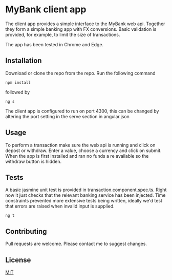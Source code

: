 ﻿# MyBank client app 

The client app provides a simple interface to the MyBank web api. Together they form a simple banking app with FX conversions. Basic validation is provided, for example, to limit the size of transactions. 


The app has been tested in Chrome and Edge.


## Installation

Download or clone the repo from the repo. Run the following command

```install
npm install 
```

followed by 

```ng
ng s 
```

The client app is configured to run on port 4300, this can be changed by altering the port setting in the serve section in angular.json

## Usage

To perform a transaction make sure the web api is running and click on depost or withdraw. Enter a value, choose a currency and click on submit. When the app is first installed and ran no funds a re available so the withdraw button is hidden.


## Tests

A basic jasmine unit test is provided in transaction.component.spec.ts. Right now it just checks that the relevant banking service has been injected. Time constraints prevented more extensive tests being written, ideally we'd test that errors are raised when invalid input is supplied.

```jasmine
ng t 
```

## Contributing
Pull requests are welcome. Please contact me to suggest changes.

## License
[MIT](https://choosealicense.com/licenses/mit/)